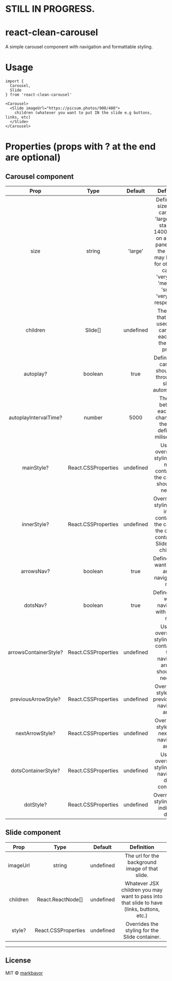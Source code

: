 # STILL IN PROGRESS. 

# react-clean-carousel

A simple carousel component with navigation and formattable styling.

# Usage
```
import {
  Carousel,
  Slide
} from 'react-clean-carousel'

<Carousel>
  <Slide imageUrl="https://picsum.photos/900/400">
    children (whatever you want to put IN the slide e.g buttons, links, etc)
  </Slide>
</Carousel>
```
# Properties (props with ? at the end are optional)

## Carousel component

| Prop | Type | Default | Definition |
|:----------------:|:------------------------------------------------:|:--------------------------------:|:-----------------------------------------------------------------------------------------------------------------------------------------------------------------------------------------------------------------------------------------------------------------------------------------------------------------------------------------------------------------------------------------------------------------------------------------------------------------------------------:|
| size | string | 'large' | Defines the size of the carousel. 'large' is the standard 1400px wide on a FullHD panel, while the others may be used for other use cases: 'verylarge', 'medium', 'small', 'verysmall', respectively.
| children | Slide[] | undefined | The slides that will be used in the carousel, each with their own props. |
| autoplay? | boolean | true | Defines if the carousel should loop through the slides automatically. |
| autoplayIntervalTime? | number | 5000 | The time between each slide changing to the next, defined in miliseconds. |
| mainStyle? | React.CSSProperties | undefined | Used to override the styling of the main container of the carousel, should you need it. |
| innerStyle? | React.CSSProperties | undefined | Overrides the styling of the inner container of the carousel, the one that contains the Slides as its children. |
| arrowsNav? | boolean | true | Defines if you want to have arrow navigation or not. |
| dotsNav? | boolean | true | Defines if you want navigation with dots or not. |
| arrowsContainerStyle? | React.CSSProperties | undefined | Used to override the styling of the container of the navigation arrows, should you need to. |
| previousArrowStyle? | React.CSSProperties | undefined | Override the style of the previous slide navigation arrow |
| nextArrowStyle? | React.CSSProperties | undefined | Override the style of the next slide navigation arrow |
| dotsContainerStyle? | React.CSSProperties | undefined | Used to override the styling of the navigation dots' container. |
| dotStyle? | React.CSSProperties | undefined | Overrides the styling of the individual dots. |


## Slide component
| Prop | Type | Default | Definition |
|:----------------:|:------------------------------------------------:|:--------------------------------:|:-----------------------------------------------------------------------------------------------------------------------------------------------------------------------------------------------------------------------------------------------------------------------------------------------------------------------------------------------------------------------------------------------------------------------------------------------------------------------------------:|
| imageUrl | string | undefined | The url for the background image of that slide. |
| children | React.ReactNode[] | undefined | Whatever JSX children you may want to pass into that slide to have (links, buttons, etc.) | 
| style? | React.CSSProperties | undefined | Overrides the styling for the Slide container. |

---

## License

MIT © [markbayor](https://github.com/markbayor)